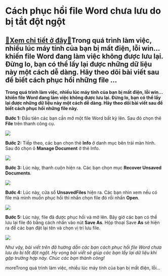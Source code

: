 Cách phục hồi file Word chưa lưu do bị tắt đột ngột
===================================================

[:gift:Xem chi tiết ở đây:gift:](https://hddtvn.com/cach-phuc-hoi-file-word-chua-luu-do-bi-tat-dot-ngot/)Trong quá trình làm việc, nhiều lúc máy tính của bạn bị mất điện, lỗi win… khiến file Word đang làm việc không được lưu lại. Đừng lo, bạn có thể lấy lại được những dữ liệu này một cách dễ dàng. Hãy theo dõi bài viết sau để biết cách phục hồi những file …
--------------------------------------------------------------------------------------------------------------------------------------------------------------------------------------------------------------------------------------------------------------

**Trong quá trình làm việc, nhiều lúc máy tính của bạn bị mất điện, lỗi win… khiến file Word đang làm việc không được lưu lại. Đừng lo, bạn có thể lấy lại được những dữ liệu này một cách dễ dàng. Hãy theo dõi bài viết sau để biết cách phục hồi những file này.**


**Bước 1:** Đầu tiên các bạn cần mở một file Word bất kỳ lên. Sau đó chọn thẻ **File** trên thanh công cụ.


[![](https://hddtvn.com/wp-content/uploads/2021/01/vlSudrF.png)](https://hddtvn.com/wp-content/uploads/2021/01/vlSudrF.png)


**Bước 2:** Tiếp theo, các bạn chọn thẻ **Info** ở danh mục bên trái màn hình. Sau đó chọn ô **Manage Document** ở thẻ Info.


![](https://hddtvn.com/wp-content/uploads/2021/01/1F4TKIX.png)


**Bước 3:** Lúc này, thanh cuộn hiện ra. Các bạn chọn mục **Recover Unsaved Documents**.


![](https://hddtvn.com/wp-content/uploads/2021/01/T61ckXP.png)


**Bước 4:** Lúc này, cửa sổ **UnsavedFiles** hiện ra. Các bạn nhìn xem nếu có file mà mình muốn phục hồi thì nhấn chọn file đó rồi nhấn **Open**.


![](https://hddtvn.com/wp-content/uploads/2021/01/HLahBu5.png)


**Bước 5:** Lúc này, file đã được phục hồi và mở lên. Bây giờ các bạn có thể lưu lại file đó bằng cách nhấn vào nút **Save As**. Hộp thoại Save **As** sẽ hiện ra để các bạn đặt lại tên và chọn vị trí lưu file.


![](https://hddtvn.com/wp-content/uploads/2021/01/crB6vCh.png)


*Như vậy, bài viết trên đã hướng dẫn các bạn cách phục hồi file Word chưa lưu do bị tắt đột ngột. Hy vọng bài viết sẽ giúp các bạn lấy lại dữ liệu khi gặp trường hợp này. Chúc các bạn thành công!*


moreTrong quá trình làm việc, nhiều lúc máy tính của bạn bị mất điện, lỗi…

